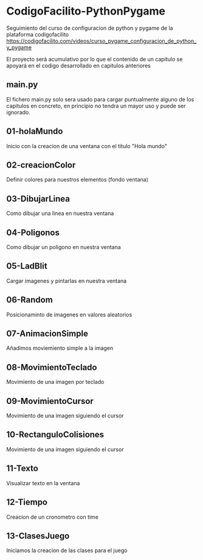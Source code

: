 # CodigoFacilito-PythonPygame
Seguimiento del curso de configuracion de python y pygame de la plataforma codigofacilito
https://codigofacilito.com/videos/curso_pygame_configuracion_de_python_y_pygame

El proyecto será acumulativo por lo que el contenido de un capitulo se apoyará en el codigo desarrollado en capitulos anteriores

## main.py
El fichero main.py solo sera usado para cargar puntualmente alguno de los capitulos en concreto, en principio no tendra un mayor uso y puede ser ignorado.

## 01-holaMundo
Inicio con la creacion de una ventana con el titulo "Hola mundo"

## 02-creacionColor
Definir colores para nuestros elementos (fondo ventana)

## 03-DibujarLinea
Como dibujar una linea en nuestra ventana

## 04-Poligonos
Como dibujar un poligono en nuestra ventana

## 05-LadBlit
Cargar imagenes y pintarlas en nuestra ventana

## 06-Random
Posicionaminto de imagenes en valores aleatorios

## 07-AnimacionSimple
Añadimos moviemiento simple a la imagen

## 08-MovimientoTeclado
Movimiento de una imagen por teclado

## 09-MovimientoCursor
Movimiento de una imagen siguiendo el cursor

## 10-RectanguloColisiones
Movimiento de una imagen siguiendo el cursor

## 11-Texto
Visualizar texto en la ventana

## 12-Tiempo
Creacion de un cronometro con time

## 13-ClasesJuego
Iniciamos la creacion de las clases para el juego
